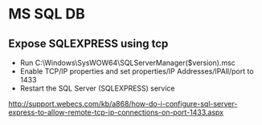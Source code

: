 # MS SQL DB

## Expose SQLEXPRESS using tcp

- Run C:\Windows\SysWOW64\SQLServerManager($version).msc
- Enable TCP/IP properties and set properties/IP Addresses/IPAll/port to 1433
- Restart the SQL Server (SQLEXPRESS) service

<http://support.webecs.com/kb/a868/how-do-i-configure-sql-server-express-to-allow-remote-tcp-ip-connections-on-port-1433.aspx>

